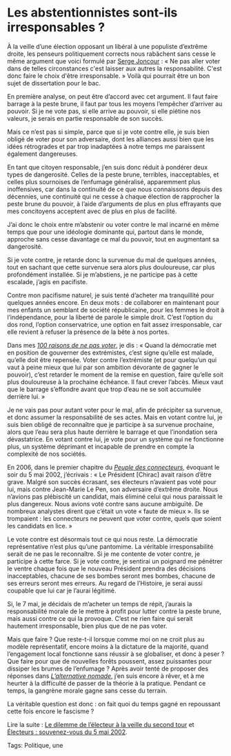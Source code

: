# Les abstentionnistes sont-ils irresponsables ?

À la veille d’une élection opposant un libéral à une populiste d’extrême droite, les penseurs politiquement corrects nous rabâchent sans cesse le même argument que voici formulé par [Serge Joncour](https://twitter.com/sergeJONCOUR/status/856641650730381312) : « Ne pas aller voter dans de telles circonstances c'est laisser aux autres la responsabilité. C'est donc faire le choix d'être irresponsable. » Voilà qui pourrait être un bon sujet de dissertation pour le bac.

En première analyse, on peut être d’accord avec cet argument. Il faut faire barrage à la peste brune, il faut par tous les moyens l’empêcher d’arriver au pouvoir. Si je ne vote pas, si elle arrive au pouvoir, si elle piétine nos valeurs, je serais en partie responsable de son succès.

Mais ce n’est pas si simple, parce que si je vote contre elle, je suis bien obligé de voter pour son adversaire, dont les alliances aussi bien que les idées rétrogrades et par trop inadaptées à notre temps me paraissent également dangereuses.

En tant que citoyen responsable, j’en suis donc réduit à pondérer deux types de dangerosité. Celles de la peste brune, terribles, inacceptables, et celles plus sournoises de l’enfumage généralisé, apparemment plus inoffensives, car dans la continuité de ce que nous connaissons depuis des décennies, une continuité qui ne cesse à chaque élection de rapprocher la peste brune du pouvoir, à l’aide d’arguments de plus en plus effrayants que mes concitoyens acceptent avec de plus en plus de facilité.

J’ai donc le choix entre m’abstenir ou voter contre le mal incarné en même temps que pour une idéologie dominante qui, partout dans le monde, approche sans cesse davantage ce mal du pouvoir, tout en augmentant sa dangerosité.

Si je vote contre, je retarde donc la survenue du mal de quelques années, tout en sachant que cette survenue sera alors plus douloureuse, car plus profondément installée. Si je m’abstiens, je ne participe pas à cette escalade, j’agis en pacifiste.

Contre mon pacifisme naturel, je suis tenté d’acheter ma tranquillité pour quelques années encore. En deux mots : de collaborer en maintenant pour mes enfants un semblant de société républicaine, pour les femmes le droit à l’indépendance, pour la liberté de parole le simple droit. C’est l’option du dos rond, l’option conservatrice, une option en fait assez irresponsable, car elle revient à refuser la présence de la bête à nos portes.

Dans mes [*100 raisons de ne pas voter*](http://tcrouzet.com/101-raisons-de-ne-pas-voter/), je dis : « Quand la démocratie met en position de gouverner des extrémistes, c’est signe qu’elle est malade, qu’elle doit être repensée. Voter contre l’extrémiste (et pour quelqu’un qui vaut à peine mieux que lui par son ambition dévorante de gagner le pouvoir), c’est retarder le moment de la remise en question, faire qu’elle soit plus douloureuse à la prochaine échéance. Il faut crever l’abcès. Mieux vaut que le barrage s’effondre avant que trop d’eau ne se soit accumulée derrière lui. »

Je ne vais pas pour autant voter pour le mal, afin de précipiter sa survenue, et donc assumer la responsabilité de ses actes. Mais en votant contre lui, je suis bien obligé de reconnaître que je participe à sa survenue prochaine, alors que l’eau sera plus haute derrière le barrage et que l’inondation sera dévastatrice. En votant contre lui, je vote pour un système qui ne fonctionne plus, un système déprimant et incapable de prendre en compte la complexité de nos sociétés.

En 2006, dans le premier chapitre du [*Peuple des connecteurs*](http://tcrouzet.com/le-peuple-des-connecteurs/), évoquant le soir du 5 mai 2002, j’écrivais : « Le Président \[Chirac\] avait raison d’être grave. Malgré son succès écrasant, ses électeurs n’avaient pas voté pour lui, mais contre Jean-Marie Le Pen, son adversaire d’extrême droite. Nous n’avions pas plébiscité un candidat, mais éliminé celui qui nous paraissait le plus dangereux. Nous avions voté contre sans aucune ambiguïté. De nombreux analystes dirent que c’était un vote « faute de mieux ». Ils se trompaient : les connecteurs ne peuvent que voter contre, quels que soient les candidats en lice. »

Le vote contre est désormais tout ce qui nous reste. La démocratie représentative n’est plus qu’une pantomime. La véritable irresponsabilité serait de ne pas le reconnaître. Si je me contente de voter contre, je participe à cette farce. Si je vote contre, je sentirai un poignard me pénétrer le ventre chaque fois que le nouveau Président prendra des décisions inacceptables, chacune de ses bombes seront mes bombes, chacune de ses erreurs seront mes erreurs. Au regard de l’Histoire, je serai aussi coupable que lui car je l’aurai légitimé.

Si, le 7 mai, je décidais de m’acheter un temps de répit, j’aurais la responsabilité morale de le mettre à profit pour lutter contre la peste brune, mais aussi contre ce qui la provoque. C’est ne rien faire qui serait hautement irresponsable, bien plus que de ne pas voter.

Mais que faire ? Que reste-t-il lorsque comme moi on ne croit plus au modèle représentatif, encore moins à la dictature de la majorité, quand l’engagement local fonctionne sans réussir à se globaliser, et donc à peser ? Que faire pour que de nouvelles forêts poussent, assez puissantes pour dissiper les brumes de l’enfumage ? Après avoir tenté de proposer des réponses dans [*L’alternative nomade*](http://tcrouzet.com/alternative-nomade/), j’en suis encore à rêver, et à me heurter à la difficulté de passer de la théorie à la pratique. Pendant ce temps, la gangrène morale gagne sans cesse du terrain.

La véritable question est donc : on fait quoi du temps gagné en repoussant cette fois encore le fascisme ?

Lire la suite : [Le dilemme de l’électeur à la veille du second tour](http://tcrouzet.com/2017/04/26/le-dilemme-de-lelecteur-a-la-veille-du-second-tour/) et [Électeurs : souvenez-vous du 5 mai 2002](http://tcrouzet.com/2017/04/28/electeurs-souvenez-vous-du-5-mai-2002/).

Tags: Politique, une